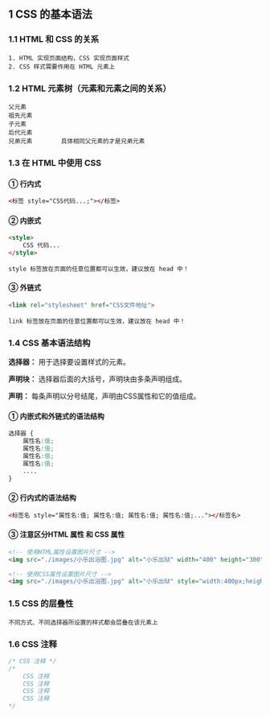 ## 1 CSS 的基本语法

### 1.1 HTML 和 CSS 的关系

```
1. HTML 实现页面结构，CSS 实现页面样式
2. CSS 样式需要作用在 HTML 元素上
```

### 1.2 HTML 元素树（元素和元素之间的关系）

```
父元素
祖先元素
子元素
后代元素
兄弟元素		具体相同父元素的才是兄弟元素
```

### 1.3 在 HTML 中使用 CSS

#### ① 行内式

```html
<标签 style="CSS代码...;"></标签>
```

#### ② 内嵌式

```html
<style>
	CSS 代码...
</style>
```

```
style 标签放在页面的任意位置都可以生效，建议放在 head 中！
```

#### ③ 外链式

```html
<link rel="stylesheet" href="CSS文件地址">
```

```
link 标签放在页面的任意位置都可以生效，建议放在 head 中！
```

### 1.4 CSS 基本语法结构

**选择器：** 用于选择要设置样式的元素。

**声明块：** 选择器后面的大括号，声明块由多条声明组成。

**声明：** 每条声明以分号结尾，声明由CSS属性和它的值组成。

#### ① 内嵌式和外链式的语法结构

```css
选择器 {
    属性名:值;
    属性名:值;
    属性名:值;
    属性名:值;
	....
}
```

#### ② 行内式的语法结构

```html
<标签名 style="属性名:值; 属性名:值; 属性名:值; 属性名:值;..."></标签名>
```

#### ③ 注意区分HTML 属性 和 CSS 属性

```html
<!-- 使用HTML属性设置图片尺寸 -->
<img src="./images/小乐出浴图.jpg" alt="小乐出狱" width="400" height="300">

<!-- 使用CSS属性设置图片尺寸 -->
<img src="./images/小乐出浴图.jpg" alt="小乐出狱" style="width:400px;height:300px">
```

### 1.5 CSS 的层叠性

```
不同方式、不同选择器所设置的样式都会层叠在该元素上
```

### 1.6 CSS 注释

```css
/* CSS 注释 */
/* 
    CSS 注释
    CSS 注释
    CSS 注释
    CSS 注释
*/
```